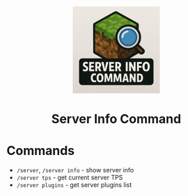 <!-- ![](./src/main/resources/assets/icon.png) -->
<div align="center">
  <img src="./src/main/resources/assets/icon.png" width="200">
</div>
<h1 align="center">Server Info Command</h1>

# Commands
- `/server`, `/server info` - show server info
- `/server tps` - get current server TPS
- `/server plugins` - get server plugins list


